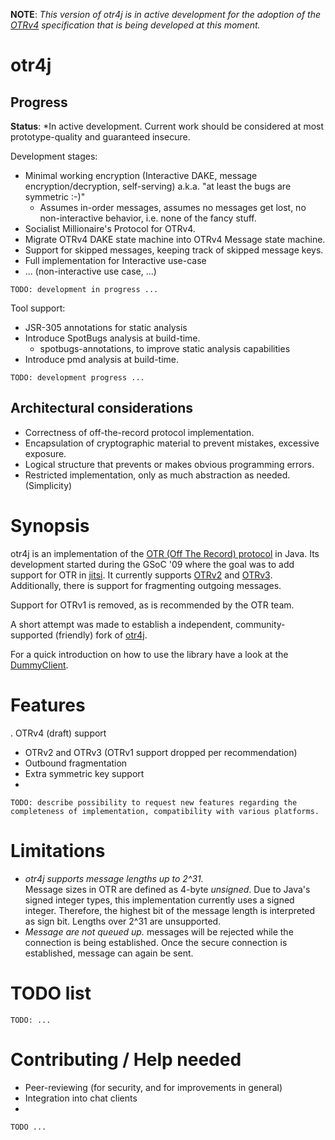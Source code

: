 **NOTE**: *This version of otr4j is in active development for the adoption of the [OTRv4][OTRv4] specification that is being developed at this moment.*

# otr4j

## Progress

**Status**: *In active development. Current work should be considered at most prototype-quality and guaranteed insecure.

Development stages:

* Minimal working encryption (Interactive DAKE, message encryption/decryption, self-serving) a.k.a. "at least the bugs are symmetric :-)"
  * Assumes in-order messages, assumes no messages get lost, no non-interactive behavior, i.e. none of the fancy stuff.
* Socialist Millionaire's Protocol for OTRv4.
* Migrate OTRv4 DAKE state machine into OTRv4 Message state machine.
* Support for skipped messages, keeping track of skipped message keys.
* Full implementation for Interactive use-case
* ... (non-interactive use case, ...)

`TODO: development in progress ...`

Tool support:

* JSR-305 annotations for static analysis
* Introduce SpotBugs analysis at build-time.
  * spotbugs-annotations, to improve static analysis capabilities
* Introduce pmd analysis at build-time.

`TODO: development progress ...`

## Architectural considerations

* Correctness of off-the-record protocol implementation.
* Encapsulation of cryptographic material to prevent mistakes, excessive exposure.
* Logical structure that prevents or makes obvious programming errors.
* Restricted implementation, only as much abstraction as needed. (Simplicity)

# Synopsis

otr4j is an implementation of the [OTR (Off The Record) protocol][OTR]
in Java. Its development started during the GSoC '09
where the goal was to add support for OTR in [jitsi]. It currently
supports [OTRv2] and [OTRv3]. Additionally, there is support for
fragmenting outgoing messages.

Support for OTRv1 is removed, as is recommended by the OTR team.

A short attempt was made to establish a independent, community-supported (friendly) fork of [otr4j][otr4j/otr4j].

For a quick introduction on how to use the library have a look at the
[DummyClient](src/test/java/net/java/otr4j/test/dummyclient/DummyClient.java).


# Features
. OTRv4 (draft) support
* OTRv2 and OTRv3 (OTRv1 support dropped per recommendation)
* Outbound fragmentation
* Extra symmetric key support
* 

`TODO: describe possibility to request new features regarding the completeness of implementation, compatibility with various platforms.`

# Limitations

* *otr4j supports message lengths up to 2^31.*  
Message sizes in OTR are defined as 4-byte *unsigned*. Due to Java's signed integer types, this implementation currently uses a signed integer. Therefore, the highest bit of the message length is interpreted as sign bit. Lengths over 2^31 are unsupported.
* *Message are not queued up.*
messages will be rejected while the connection is being established. Once the secure connection is established, message can again be sent.

# TODO list

`TODO: ...`

# Contributing / Help needed

* Peer-reviewing (for security, and for improvements in general)
* Integration into chat clients
* 

`TODO ...`

  [OTR]: https://otr.cypherpunks.ca/
  [jitsi]: https://jitsi.org/
  [OTRv2]: https://otr.cypherpunks.ca/Protocol-v2-3.1.0.html
  [OTRv3]: https://otr.cypherpunks.ca/Protocol-v3-4.1.1.html
  [OTRv4]: https://github.com/otrv4/otrv4
  [otr4j/otr4j]: https://github.com/otr4j/otr4j
